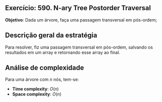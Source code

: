## Exercício: 590. N-ary Tree Postorder Traversal
**Objetivo**: Dada um árvore, faça uma passagem transversal em pós-ordem;

## Descrição geral da estratégia
Para resolver, fiz uma passagem transversal em pós-ordem, salvando os resultados em um array e retornando esse array ao final.

## Análise de complexidade
Para uma árvore com $n$ nós, tem-se:
- **Time complexity**: $O(n)$
- **Space complexity**: $O(n)$ 